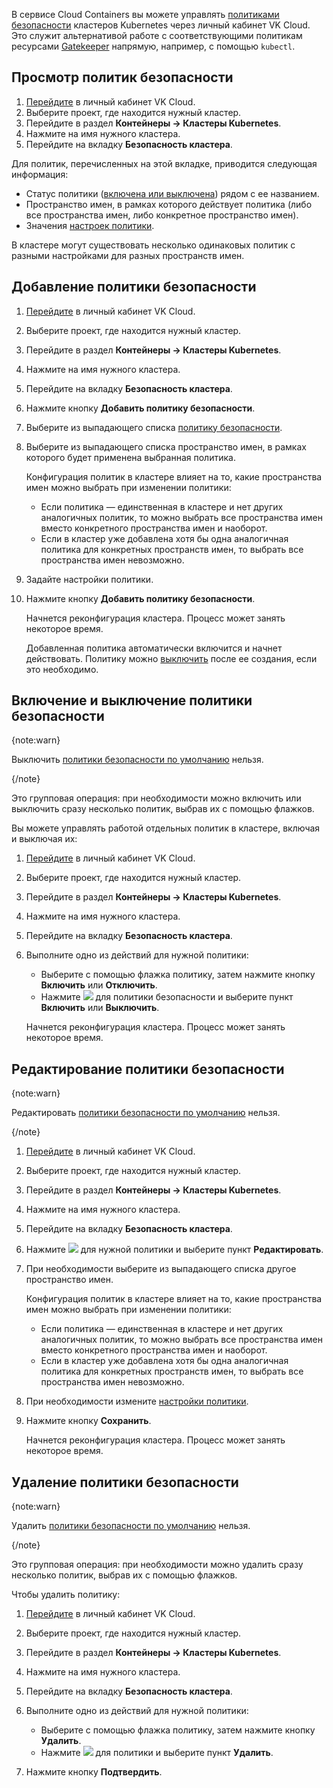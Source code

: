 В сервисе Cloud Containers вы можете управлять [политиками безопасности](../../concepts/security-policies) кластеров Kubernetes через личный кабинет VK Cloud. Это служит альтернативой работе с соответствующими политикам ресурсами [Gatekeeper](../../reference/gatekeeper) напрямую, например, с помощью `kubectl`.

## Просмотр политик безопасности

1. [Перейдите](https://msk.cloud.vk.com/app/) в личный кабинет VK Cloud.
1. Выберите проект, где находится нужный кластер.
1. Перейдите в раздел **Контейнеры → Кластеры Kubernetes**.
1. Нажмите на имя нужного кластера.
1. Перейдите на вкладку **Безопасность кластера**.

Для политик, перечисленных на этой вкладке, приводится следующая информация:

- Статус политики ([включена или выключена](#vklyuchenie_i_vyklyuchenie_politiki_bezopasnosti)) рядом с ее названием.
- Пространство имен, в рамках которого действует политика (либо все пространства имен, либо конкретное пространство имен).
- Значения [настроек политики](../../concepts/security-policies#available_policies).

В кластере могут существовать несколько одинаковых политик с разными настройками для разных пространств имен.

## Добавление политики безопасности

1. [Перейдите](https://msk.cloud.vk.com/app/) в личный кабинет VK Cloud.
1. Выберите проект, где находится нужный кластер.
1. Перейдите в раздел **Контейнеры → Кластеры Kubernetes**.
1. Нажмите на имя нужного кластера.
1. Перейдите на вкладку **Безопасность кластера**.
1. Нажмите кнопку **Добавить политику безопасности**.
1. Выберите из выпадающего списка [политику безопасности](../../concepts/security-policies#available_policies).
1. Выберите из выпадающего списка пространство имен, в рамках которого будет применена выбранная политика.

   Конфигурация политик в кластере влияет на то, какие пространства имен можно выбрать при изменении политики:

   - Если политика — единственная в кластере и нет других аналогичных политик, то можно выбрать все пространства имен вместо конкретного пространства имен и наоборот.
   - Если в кластер уже добавлена хотя бы одна аналогичная политика для конкретных пространств имен, то выбрать все пространства имен невозможно.

1. Задайте настройки политики.
1. Нажмите кнопку **Добавить политику безопасности**.

   Начнется реконфигурация кластера. Процесс может занять некоторое время.

   Добавленная политика автоматически включится и начнет действовать. Политику можно [выключить](#vklyuchenie_i_vyklyuchenie_politiki_bezopasnosti) после ее создания, если это необходимо.

## Включение и выключение политики безопасности

{note:warn}

Выключить [политики безопасности по умолчанию](/ru/kubernetes/k8s/concepts/security-policies#default_policies) нельзя.

{/note}

Это групповая операция: при необходимости можно включить или выключить сразу несколько политик, выбрав их с помощью флажков.

Вы можете управлять работой отдельных политик в кластере, включая и выключая их:

1. [Перейдите](https://msk.cloud.vk.com/app/) в личный кабинет VK Cloud.
1. Выберите проект, где находится нужный кластер.
1. Перейдите в раздел **Контейнеры → Кластеры Kubernetes**.
1. Нажмите на имя нужного кластера.
1. Перейдите на вкладку **Безопасность кластера**.
1. Выполните одно из действий для нужной политики:

   - Выберите с помощью флажка политику, затем нажмите кнопку **Включить** или **Отключить**.
   - Нажмите ![ ](/ru/assets/more-icon.svg "inline") для политики безопасности и выберите пункт **Включить** или **Выключить**.

   Начнется реконфигурация кластера. Процесс может занять некоторое время.

## Редактирование политики безопасности

{note:warn}

Редактировать [политики безопасности по умолчанию](/ru/kubernetes/k8s/concepts/security-policies#default_policies) нельзя.

{/note}

1. [Перейдите](https://msk.cloud.vk.com/app/) в личный кабинет VK Cloud.
1. Выберите проект, где находится нужный кластер.
1. Перейдите в раздел **Контейнеры → Кластеры Kubernetes**.
1. Нажмите на имя нужного кластера.
1. Перейдите на вкладку **Безопасность кластера**.
1. Нажмите ![ ](/ru/assets/more-icon.svg "inline") для нужной политики и выберите пункт **Редактировать**.
1. При необходимости выберите из выпадающего списка другое пространство имен.

   Конфигурация политик в кластере влияет на то, какие пространства имен можно выбрать при изменении политики:

   - Если политика — единственная в кластере и нет других аналогичных политик, то можно выбрать все пространства имен вместо конкретного пространства имен и наоборот.
   - Если в кластер уже добавлена хотя бы одна аналогичная политика для конкретных пространств имен, то выбрать все пространства имен невозможно.

1. При необходимости измените [настройки политики](../../concepts/security-policies#available_policies).
1. Нажмите кнопку **Сохранить**.

   Начнется реконфигурация кластера. Процесс может занять некоторое время.

## Удаление политики безопасности

{note:warn}

Удалить [политики безопасности по умолчанию](/ru/kubernetes/k8s/concepts/security-policies#default_policies) нельзя.

{/note}

Это групповая операция: при необходимости можно удалить сразу несколько политик, выбрав их с помощью флажков.

Чтобы удалить политику:

1. [Перейдите](https://msk.cloud.vk.com/app/) в личный кабинет VK Cloud.
1. Выберите проект, где находится нужный кластер.
1. Перейдите в раздел **Контейнеры → Кластеры Kubernetes**.
1. Нажмите на имя нужного кластера.
1. Перейдите на вкладку **Безопасность кластера**.
1. Выполните одно из действий для нужной политики:

   - Выберите с помощью флажка политику, затем нажмите кнопку **Удалить**.
   - Нажмите ![ ](/ru/assets/more-icon.svg "inline") для политики и выберите пункт **Удалить**.

1. Нажмите кнопку **Подтвердить**.
